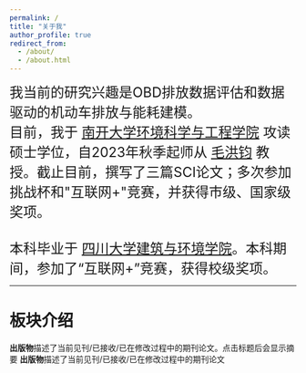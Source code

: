 ```yaml
---
permalink: /
title: "关于我"
author_profile: true
redirect_from: 
  - /about/
  - /about.html
---
```


<font size=5>我当前的研究兴趣是OBD排放数据评估和数据驱动的机动车排放与能耗建模。 
<br>
目前，我于 <a href="https://env.nankai.edu.cn">南开大学环境科学与工程学院</a> 攻读硕士学位，自2023年秋季起师从 <a href="https://env.nankai.edu.cn/2019/0612/c14180a177249/page.htm">毛洪钧</a> 教授。截止目前，撰写了三篇SCI论文；多次参加挑战杯和"互联网+"竞赛，并获得市级、国家级奖项。  
<br/>
本科毕业于 <a href="https://acem.scu.edu.cn/">四川大学建筑与环境学院</a>。本科期间，参加了“互联网+”竞赛，获得校级奖项。
</font> 

---
# 板块介绍  
**出版物**描述了当前见刊/已接收/已在修改过程中的期刊论文。点击标题后会显示摘要
**出版物**描述了当前见刊/已接收/已在修改过程中的期刊论文
